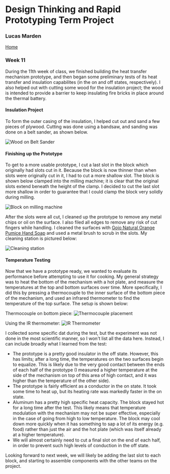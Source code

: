 # Design Thinking and Rapid Prototyping Term Project
### Lucas Marden
[Home](https://lmarden.github.io/rapid-prototyping/)


### Week 11
During the 11th week of class, we finished building the heat transfer mechanism prototype, and then began some preliminary tests of its heat transfer and insulation capabilites (in the on and off states, respectively). I also helped out with cutting some wood for the insulation project; the wood is intended to provide a barrier to keep insulating fire bricks in place around the thermal battery.


#### Insulation Project
To form the outer casing of the insulation, I helped cut out and sand a few pieces of plywood. Cutting was done using a bandsaw, and sanding was done on a belt sander, as shown below.

![Wood on Belt Sander](./Images/wood_on_sander.png)


#### Finishing up the Prototype
To get to a more usable prototype, I cut a last slot in the block which originally had slots cut in it. Because the block is now thinner than when slots were originally cut in it, I had to cut a more shallow slot. The block is shown below clamped into the milling machine; it is clear that the original slots extend beneath the height of the clamp. I decided to cut the last slot more shallow in order to guarantee that I could clamp the block very solidly during milling.

![Block on milling machine](./Images/adding_last_slot.png)


After the slots were all cut, I cleaned up the prototype to remove any metal chips or oil on the surface. I also filed all edges to remove any risk of cut fingers while handling. I cleaned the surfaces with [Gojo Natural Orange Pumice Hand Soap](https://www.gojo.com/en/Product/0955-02) and used a metal brush to scrub in the slots. My cleaning station is pictured below:

![Cleaning station](./Images/cleaning.png)


#### Temperature Testing
Now that we have a prototype ready, we wanted to evaluate its performance before attempting to use it for cooking. My general strategy was to heat the bottom of the mechanism with a hot plate, and measure the temperatures at the top and bottom surfaces over time. More specifically, I did this by pressing a thermocouple to the inner surface of the bottom piece of the mechanism, and used an infrared thermometer to find the temperature of the top surface. The setup is shown below:

Thermocouple on bottom piece:
![Thermocouple placement](./Images/thermocouple.png)

Using the IR thermometer:
![IR Thermometer](./Images/IR_thermometer.png)


I collected some specific dat during the test, but the experiment was not done in the most scientific manner, so I won't list all the data here. Instead, I can include broadly what I learned from the test:
* The prototype is a pretty good insulator in the off state. However, this has limits; after a long time, the temperatures on the two surfaces begin to equalize. This is likely due to the very good contact between the ends of each half of the prototype (I measured a higher temperature at the side of the mechanism on top of this area of high contact, and it was higher than the temperature of the other side).
* The prototype is fairly efficient as a conductor in the on state. It took some time to heat up, but its heating rate was markedly faster in the on state.
* Aluminum has a pretty high specific heat capacity. The block stayed hot for a long time after the test. This likely means that temperature modulation with the mechanism may not be super effective, especially in the case of going from high to low temperature. The block may cool down more quickly when it has something to sap a lot of its energy (e.g. food) rather than just the air and the hot plate (which was itself already at a higher temperature). 
* We will almost certainly need to cut a final slot on the end of each half, in order to prevent such high levels of conduction in the off state.


Looking forward to next week, we will likely be adding the last slot to each block, and starting to assemble components with the other teams on the project.
